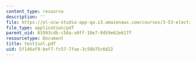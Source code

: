 ```yaml
---
content_type: resource
description: ''
file: https://ol-ocw-studio-app-qa.s3.amazonaws.com/courses/3-53-electrochemical-processing-of-materials-spring-2001/5f146af9bef7fc577fae3c58b75c6d22_test1sol.pdf
file_type: application/pdf
parent_uid: 01993cdb-c56a-a9ff-10e7-9459e62e617f
resourcetype: Document
title: test1sol.pdf
uid: 5f146af9-bef7-fc57-7fae-3c58b75c6d22
---
```


